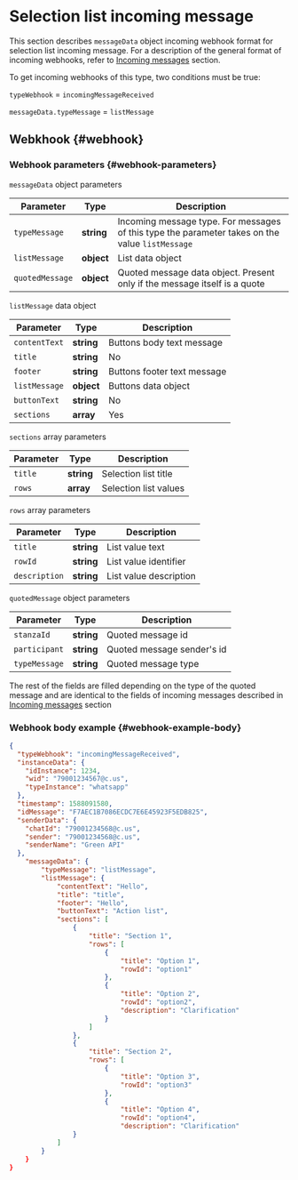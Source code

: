 # Selection list incoming message

This section describes `messageData` object incoming webhook format for selection list incoming message. For a description of the general format of incoming webhooks, refer to [Incoming messages](Webhook-IncomingMessageReceived.md) section.

To get incoming webhooks of this type, two conditions must be true:

`typeWebhook` = `incomingMessageReceived`

`messageData.typeMessage` = `listMessage`

## Webkhook {#webhook}

### Webhook parameters {#webhook-parameters}

`messageData` object parameters

| Parameter| Type | Description  |
| ----------------- | ---------- | ------------ |
| `typeMessage`     | **string** | Incoming message type. For messages of this type the parameter takes on the value `listMessage`       |
| `listMessage` | **object** | List data object |
| `quotedMessage`   | **object** | Quoted message data object. Present only if the message itself is a quote |

`listMessage` data object

| Parameter      | Type        | Description          |
| ------------- | ---------- | ------------------- |
| `contentText` | **string** | Buttons body text message|
|`title` | **string** | No | Message title|
| `footer` | **string** | Buttons footer text message|
| `listMessage` | **object** | Buttons data object |
|`buttonText` | **string** | No | selection list button text|
|`sections` | **array** | Yes | selection list values|

`sections` array parameters

| Parameter | Type       | Description              |
| -------- | ---------- | ----------------------- |
| `title`  | **string** | Selection list title |
| `rows`   | **array**  | Selection list values  |

`rows` array parameters

|Parameter | Type       | Description                     |
| -------- | ---------- | ----------------------------- |
| `title`  | **string** | List value text         |
| `rowId`  | **string** | List value identifier |
| `description` | **string** | List value description |

`quotedMessage` object parameters

| Parameter     | Type       | Description             |
| ------------- | ---------- | ------------------- |
| `stanzaId` | **string** | Quoted message id |
| `participant` | **string** | Quoted message sender's id |
| `typeMessage` | **string** | Quoted message type |

The rest of the fields are filled depending on the type of the quoted message and are identical to the fields of incoming messages described in [Incoming messages](Webhook-IncomingMessageReceived.md) section

### Webhook body example {#webhook-example-body}

```json
{
  "typeWebhook": "incomingMessageReceived",
  "instanceData": {
    "idInstance": 1234,
    "wid": "79001234567@c.us",
    "typeInstance": "whatsapp"
  },
  "timestamp": 1588091580,
  "idMessage": "F7AEC1B7086ECDC7E6E45923F5EDB825",
  "senderData": {
    "chatId": "79001234568@c.us",
    "sender": "79001234568@c.us",
    "senderName": "Green API"
  },
    "messageData": {
        "typeMessage": "listMessage",
        "listMessage": {
            "contentText": "Hello",
            "title": "title",
            "footer": "Hello",
            "buttonText": "Action list",
            "sections": [
                {
                    "title": "Section 1",
                    "rows": [
                        {
                            "title": "Option 1",
                            "rowId": "option1"
                        },
                        {
                            "title": "Option 2",
                            "rowId": "option2",
                            "description": "Clarification"
                        }
                    ]
                },
                {
                    "title": "Section 2",
                    "rows": [
                        {
                            "title": "Option 3",
                            "rowId": "option3"
                        },
                        {
                            "title": "Option 4",
                            "rowId": "option4",
                            "description": "Clarification"
                }
            ]
        }
    }
}
```
